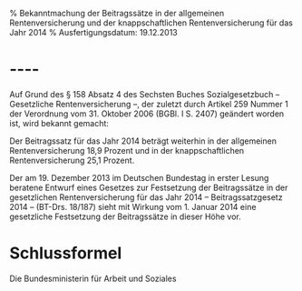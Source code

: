 % Bekanntmachung der Beitragssätze in der allgemeinen Rentenversicherung und der knappschaftlichen Rentenversicherung für das Jahr 2014
% Ausfertigungsdatum: 19.12.2013
 
# ----

Auf Grund des § 158 Absatz 4 des Sechsten Buches Sozialgesetzbuch – Gesetzliche Rentenversicherung –, der zuletzt durch Artikel 259 Nummer 1 der Verordnung vom 31. Oktober 2006 (BGBl. I S. 2407) geändert worden ist, wird bekannt gemacht:

Der Beitragssatz für das Jahr 2014 beträgt weiterhin in der allgemeinen Rentenversicherung 18,9 Prozent und in der knappschaftlichen Rentenversicherung 25,1 Prozent.

Der am 19. Dezember 2013 im Deutschen Bundestag in erster Lesung beratene Entwurf eines Gesetzes zur Festsetzung der Beitragssätze in der gesetzlichen Rentenversicherung für das Jahr 2014 – Beitragssatzgesetz 2014 – (BT-Drs. 18/187) sieht mit Wirkung vom 1. Januar 2014 eine gesetzliche Festsetzung der Beitragssätze in dieser Höhe vor.

# Schlussformel

Die Bundesministerin für Arbeit und Soziales

